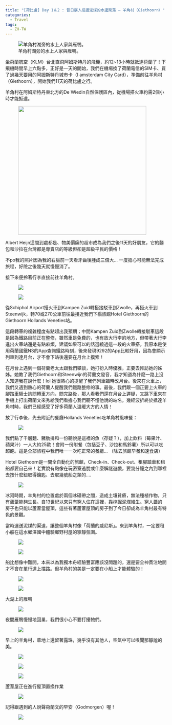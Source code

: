 ```yaml
---
title: "[荷比盧] Day 1＆2 : 昔日窮人挖掘泥煤的水邊聚落 — 羊角村（Giethoorn）"
categories:
  - Travel
tags:
  - ZH-TW
---
```


<figure style="width: 600px" class="align-center">
<img src="/pics/NBL_trip/IMG_6197.jpg" alt="羊角村湖旁的水上人家與雁鴨。">
<figcaption>羊角村湖旁的水上人家與雁鴨。</figcaption>
</figure>

坐荷蘭航空（KLM）台北直飛阿姆斯特丹的飛機，約12~13小時就抵達荷蘭了！下飛機時間早上六點多，正好是一天的開始，我們在機場換了荷蘭電信的SIM卡、買了過幾天要用的阿姆斯特丹城市卡（I amsterdam City Card），準備前往羊角村（Giethoorn），開始我們11天的荷比盧之行。


羊角村在阿姆斯特丹東北方的De Wiedin自然保護區內，從機場搭火車約需2個小時才能抵達。

<figure style="width: 600px" class="align-center">
<img src="/pics/NBL_trip/IMG_6180-1024x768.jpg" width="400">
</figure>

Albert Heijn這間到處都是、物美價廉的超市成為我們之後11天的好朋友，它的麵包和沙拉在台灣都是專賣店的等級但卻是超級平民的價格！

不po我的照片因為我的右臉前一天看牙齒後腫成三倍大… 一度擔心可能無法完成旅程，好險之後幾天就慢慢消了。

接下來便拎著行李直接前往羊角村。

<figure style="width: 600px" class="align-center">
<img src="/pics/NBL_trip/IMG_6181-768x576.jpg">
</figure>
<figure style="width: 400px" class="align-center">
<img src="/pics/NBL_trip/IMG_6182-e1564224074257-768x1024.jpg">
</figure>

從Schiphol Airport搭火車到Kampen Zuid轉搭接駁車到Zwolle，再搭火車到Steenwijk，轉70或270公車前往最接近我們下榻旅館Hotel Giethoorn的Giethoorn Hollands Veneties站。

這段轉車的複雜程度有點超出我預期；中間Kampen Zuid到Zwolle轉接駁車這段是因為鐵路目前正在整修，雖然車是免費的，也有放大行李的地方，但帶著大行李進出火車站還是有點麻煩，建議如果可以的話選繞過這一段的火車搭。我原本是使用荷蘭國鐵NS的App查詢鐵路時刻，後來發現9292的App比較好用，因為會顯示列車到達月台，才不會下站後還要在月台上摸索！

在月台上遇到一個荷蘭老太太跟我們攀談，她打扮入時優雅，正要去拜訪她的姊姊。她教了我們Giethoorn和Steenwijn的荷蘭文發音，我才知道為什麼一路上沒人知道我在說什麼！lol 她很熱心的提醒了我們列車臨時改月台。後來在火車上，我們又遇到熱心的荷蘭人提醒我們鐵路整修的事。最後，我們跟一個正要上火車的腳踏車騎士詢問轉車方向，問完路後，那人看我們還在月台上遲疑，又跳下車來在手機上打出荷蘭文來秀給我們看擔心我們聽不懂他說的站名。幾經波折終於抵達羊角村時，我們已經感受了好多荷蘭人溫暖大方的人情！



放了行李後，先去附近的餐廳Hollands Veneties吃羊角村風味餐：
<figure style="width: 600px" class="align-center">
<img src="/pics/NBL_trip/2019715_190727_0008.jpg">
</figure>

我們點了千層麵、豬肋排和一份聽說是這裡的魚（存疑？），加上飲料（莓果汁、蘋果汁）一人大約25歐！會附一份附餐（包括豆子、沙拉和馬鈴薯）所以可以吃超飽。這是全部旅程中我們唯一一次吃正常的餐廳… （除去旅館早餐和速食店）



Hotel Giethoorn是一間全自動化的旅館，Check-in、Check-out、租腳踏車和租船都要自己來！老實說有點像在玩密室逃脫或什麼解謎遊戲，要幾分鐘之內到哪裡去按什麼鈕取得鑰匙、去取幾號船之類的….
<figure style="width: 600px" class="align-center">
<img src="/pics/NBL_trip/IMG_6203.jpg">
</figure>

冰河時期，羊角村的位置處於兩個冰磧帶之間，造成土壤貧瘠，無法種植作物，只有蘆葦能夠生長。自13世紀以來只有窮人住在這裡，靠挖掘泥煤維生。窮人蓋的房子也只能以蘆葦當屋頂，這些有著蘆葦屋頂的房子到了今日卻成為羊角村最有特色的景觀。

當時運送泥煤的渠道，讓整個羊角村像「荷蘭的威尼斯」。來到羊角村，一定要租小船在這水鄉澤國中體驗鄉野村屋的寧靜氛圍。
<figure style="width: 600px" class="align-center">
<img src="/pics/NBL_trip/2019715_190727_0014.jpg">
</figure>
<figure style="width: 400px" class="align-center">
<img src="/pics/NBL_trip/2019715_190727_0010.jpg">
</figure>

船比想像中難開，本來以為我獨木舟經驗豐富應該沒問題的，還是要全神貫注地開才不會在單行道上擋路。但羊角村的美是一定要在小船上才能體驗的！
<figure style="width: 600px" class="align-center">
<img src="/pics/NBL_trip/IMG_6191.jpg">
</figure>
<figure style="width: 600px" class="align-center">
<img src="/pics/NBL_trip/IMG_6186.jpg">
</figure>

大湖上的雁鴨
<figure style="width: 600px" class="align-center">
<img src="/pics/NBL_trip/IMG_6196.jpg">
</figure>

夜間雁鴨慢慢地回巢，我們很小心不要打擾牠們。
<figure style="width: 600px" class="align-center">
<img src="/pics/NBL_trip/2019715_190727_0035.jpg">
</figure>

早上的羊角村，草地上還留著露珠，幾乎沒有其他人，空氣中可以嗅聞那靜謐的美。
<figure style="width: 600px" class="align-center">
<img src="/pics/NBL_trip/2019715_190727_0063.jpg">
</figure>
<figure style="width: 600px" class="align-center">
<img src="/pics/NBL_trip/2019715_190727_0064.jpg">
</figure>
<figure style="width: 600px" class="align-center">
<img src="/pics/NBL_trip/IMG_6209.jpg">
</figure>

蘆葦屋正在進行屋頂置換作業
<figure style="width: 600px" class="align-center">
<img src="/pics/NBL_trip/IMG_6198.jpg">
</figure>


記得跟遇到的人說聲荷蘭文的早安（Godmorgen）喔！
<figure style="width: 400px" class="align-center">
<img src="/pics/NBL_trip/206656.jpg">
</figure>

